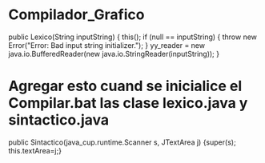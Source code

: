 # Compilador_Grafico

public Lexico(String inputString) {
    this();
    if (null == inputString) {
        throw new Error("Error: Bad input string initializer.");
    }
    yy_reader = new java.io.BufferedReader(new java.io.StringReader(inputString));
}
#  Agregar esto cuand se inicialice el Compilar.bat las clase lexico.java y sintactico.java

  public Sintactico(java_cup.runtime.Scanner s, JTextArea j) {super(s); this.textArea=j;}
